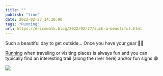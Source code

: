```yaml
---
title: ""
publish: "true"
date: 2022-02-27 14:30:00
tags: "Running"
url: https://ericmwalk.blog/2022/02/27/such-a-beautiful.html
---
```


Such a beautiful day to get outside… Once you have your gear 🤦‍♂️

[Running](http://www.strava.com/activities/6747875917) when traveling or visiting places is always fun and you can typically find an interesting trail (along the river here) and/or fun signs 😁

![](https://ericmwalk.blog/uploads/2022/d8eb1f525a.jpg)